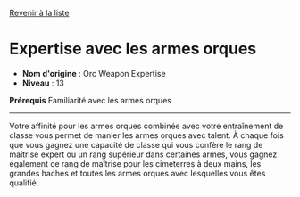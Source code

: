 [Revenir à la liste](..)

# Expertise avec les armes orques

 * **Nom d'origine** : Orc Weapon Expertise
 * **Niveau** : 13


<p><strong>Prérequis</strong> Familiarité avec les armes orques</p>
<hr>
<p>Votre affinité pour les armes orques combinée avec votre entraînement de classe vous permet de manier les armes orques avec talent. À chaque fois que vous gagnez une capacité de classe qui vous confère le rang de maîtrise expert ou un rang supérieur dans certaines armes, vous gagnez également ce rang de maîtrise pour les cimeterres à deux mains, les grandes haches et toutes les armes orques avec lesquelles vous êtes qualifié.</p>